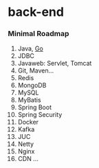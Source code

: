 # back-end

### Minimal Roadmap
1. Java, [Go](https://go.dev/learn/)
2. JDBC
3. Javaweb: Servlet, Tomcat
4. Git, Maven...
5. Redis
6. MongoDB
7. MySQL
8. MyBatis
9. Spring Boot
10. Spring Security
11. Docker
12. Kafka
13. JUC
14. Netty
15. Nginx
16. CDN ...
